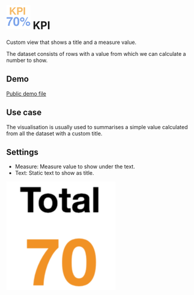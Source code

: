 # ![](icon.svg) KPI

Custom view that shows a title and a measure value.

The dataset consists of rows with a value from which we can calculate a number to show.

## Demo
[Public demo file](https://omniscope.me/Demos/Custom+Views/Github/kpi.iox/er/Report)

## Use case

The visualisation is usually used to summarises a simple value calculated from all the dataset with a custom title.

## Settings

 - Measure: Measure value to show under the text.
 - Text: Static text to show as title.

![screenshot](thumbnail.png)
